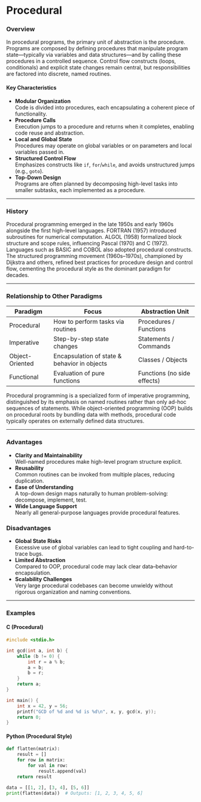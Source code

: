 # Procedural

### Overview

In procedural programs, the primary unit of abstraction is the procedure. Programs are composed by defining procedures that manipulate program state—typically via variables and data structures—and by calling these procedures in a controlled sequence. Control flow constructs (loops, conditionals) and explicit state changes remain central, but responsibilities are factored into discrete, named routines.

#### Key Characteristics

* **Modular Organization**\
  Code is divided into procedures, each encapsulating a coherent piece of functionality.
* **Procedure Calls**\
  Execution jumps to a procedure and returns when it completes, enabling code reuse and abstraction.
* **Local and Global State**\
  Procedures may operate on global variables or on parameters and local variables passed in.
* **Structured Control Flow**\
  Emphasizes constructs like `if`, `for`/`while`, and avoids unstructured jumps (e.g., `goto`).
* **Top-Down Design**\
  Programs are often planned by decomposing high-level tasks into smaller subtasks, each implemented as a procedure.

***

### History

Procedural programming emerged in the late 1950s and early 1960s alongside the first high-level languages. FORTRAN (1957) introduced subroutines for numerical computation. ALGOL (1958) formalized block structure and scope rules, influencing Pascal (1970) and C (1972). Languages such as BASIC and COBOL also adopted procedural constructs. The structured programming movement (1960s–1970s), championed by Dijkstra and others, refined best practices for procedure design and control flow, cementing the procedural style as the dominant paradigm for decades.

***

### Relationship to Other Paradigms

| Paradigm        | Focus                                        | Abstraction Unit            |
| --------------- | -------------------------------------------- | --------------------------- |
| Procedural      | How to perform tasks via routines            | Procedures / Functions      |
| Imperative      | Step-by-step state changes                   | Statements / Commands       |
| Object-Oriented | Encapsulation of state & behavior in objects | Classes / Objects           |
| Functional      | Evaluation of pure functions                 | Functions (no side effects) |

Procedural programming is a specialized form of imperative programming, distinguished by its emphasis on named routines rather than only ad-hoc sequences of statements. While object-oriented programming (OOP) builds on procedural roots by bundling data with methods, procedural code typically operates on externally defined data structures.

***

### Advantages

* **Clarity and Maintainability**\
  Well-named procedures make high-level program structure explicit.
* **Reusability**\
  Common routines can be invoked from multiple places, reducing duplication.
* **Ease of Understanding**\
  A top-down design maps naturally to human problem-solving: decompose, implement, test.
* **Wide Language Support**\
  Nearly all general-purpose languages provide procedural features.

### Disadvantages

* **Global State Risks**\
  Excessive use of global variables can lead to tight coupling and hard-to-trace bugs.
* **Limited Abstraction**\
  Compared to OOP, procedural code may lack clear data–behavior encapsulation.
* **Scalability Challenges**\
  Very large procedural codebases can become unwieldy without rigorous organization and naming conventions.

***

### Examples

#### C (Procedural)

```c
#include <stdio.h>

int gcd(int a, int b) {
    while (b != 0) {
        int r = a % b;
        a = b;
        b = r;
    }
    return a;
}

int main() {
    int x = 42, y = 56;
    printf("GCD of %d and %d is %d\n", x, y, gcd(x, y));
    return 0;
}
```

#### Python (Procedural Style)

```python
def flatten(matrix):
    result = []
    for row in matrix:
        for val in row:
            result.append(val)
    return result

data = [[1, 2], [3, 4], [5, 6]]
print(flatten(data))  # Outputs: [1, 2, 3, 4, 5, 6]
```
